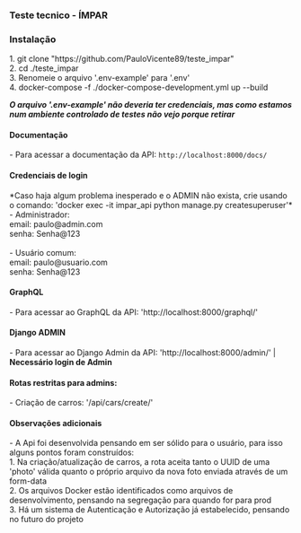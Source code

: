 ### Teste tecnico - ÍMPAR

<h3>Instalação</h3>
1. git clone "https://github.com/PauloVicente89/teste_impar"<br/>
2. cd ./teste_impar<br/>
3. Renomeie o arquivo '.env-example' para '.env'<br/>
4. docker-compose -f ./docker-compose-development.yml up --build<br/>

*<b>O arquivo '.env-example' não deveria ter credenciais, mas como estamos num ambiente controlado de testes não vejo porque retirar</b>*

<h4>Documentação</h4>
- Para acessar a documentação da API: <code>http://localhost:8000/docs/</code><br/>

<h4>Credenciais de login</h4>
*Caso haja algum problema inesperado e o ADMIN não exista, crie usando o comando: 'docker exec -it impar_api python manage.py createsuperuser'*<br/>
- Administrador:<br/>
email: paulo@admin.com<br/>
senha: Senha@123<br/>
<br/>
- Usuário comum:<br/>
email: paulo@usuario.com<br/>
senha: Senha@123<br/>


<h4>GraphQL</h4>
- Para acessar ao GraphQL da API: 'http://localhost:8000/graphql/'<br/>

<h4>Django ADMIN</h4>
- Para acessar ao Django Admin da API: 'http://localhost:8000/admin/' | <b>Necessário login de Admin</b><br/>

<h4>Rotas restritas para admins:</h4>
- Criação de carros:  '/api/cars/create/'<br/>

<h4>Observações adicionais</h4>
- A Api foi desenvolvida pensando em ser sólido para o usuário, para isso alguns pontos foram construídos:<br/>
1. Na criação/atualização de carros, a rota aceita tanto o UUID de uma 'photo' válida quanto o próprio arquivo da nova foto enviada através de um form-data <br/>
2. Os arquivos Docker estão identificados como arquivos de desenvolvimento, pensando na segregação para quando for para prod<br/>
3. Há um sistema de Autenticação e Autorização já estabelecido, pensando no futuro do projeto<br/>